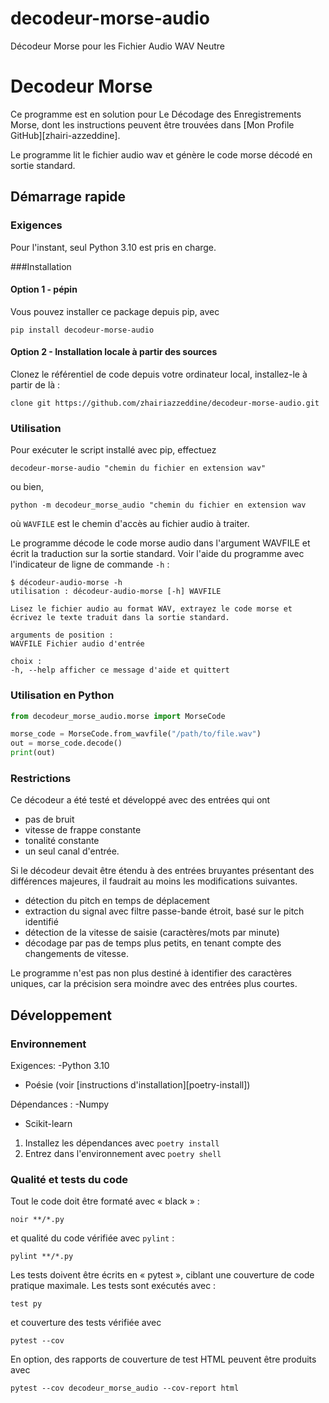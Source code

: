 # decodeur-morse-audio
Décodeur Morse pour les Fichier Audio WAV Neutre



# Decodeur Morse

Ce programme est en solution pour Le Décodage des Enregistrements Morse, dont les instructions peuvent être trouvées dans [Mon Profile GitHub][zhairi-azzeddine].

Le programme lit le fichier audio wav et génère le code morse décodé en sortie standard.

## Démarrage rapide

### Exigences
Pour l'instant, seul Python 3.10 est pris en charge.

###Installation

#### Option 1 - pépin

Vous pouvez installer ce package depuis pip, avec

    pip install decodeur-morse-audio

#### Option 2 - Installation locale à partir des sources

Clonez le référentiel de code depuis votre ordinateur local, installez-le à partir de là :

    clone git https://github.com/zhairiazzeddine/decodeur-morse-audio.git

### Utilisation

Pour exécuter le script installé avec pip, effectuez

    decodeur-morse-audio "chemin du fichier en extension wav"

ou bien,

    python -m decodeur_morse_audio "chemin du fichier en extension wav

où `WAVFILE` est le chemin d'accès au fichier audio à traiter.

Le programme décode le code morse audio dans l'argument WAVFILE et écrit la traduction sur la sortie standard.
Voir l'aide du programme avec l'indicateur de ligne de commande `-h` :

    $ décodeur-audio-morse -h
    utilisation : décodeur-audio-morse [-h] WAVFILE

    Lisez le fichier audio au format WAV, extrayez le code morse et écrivez le texte traduit dans la sortie standard.

    arguments de position :
    WAVFILE Fichier audio d'entrée

    choix :
    -h, --help afficher ce message d'aide et quittert

### Utilisation en Python

```python
from decodeur_morse_audio.morse import MorseCode

morse_code = MorseCode.from_wavfile("/path/to/file.wav")
out = morse_code.decode()
print(out)
```



### Restrictions

Ce décodeur a été testé et développé avec des entrées qui ont
- pas de bruit
- vitesse de frappe constante
- tonalité constante
- un seul canal d'entrée.

Si le décodeur devait être étendu à des entrées bruyantes présentant des différences majeures, il faudrait au moins les modifications suivantes.
- détection du pitch en temps de déplacement
- extraction du signal avec filtre passe-bande étroit, basé sur le pitch identifié
- détection de la vitesse de saisie (caractères/mots par minute)
- décodage par pas de temps plus petits, en tenant compte des changements de vitesse.

Le programme n'est pas non plus destiné à identifier des caractères uniques, car la précision sera moindre avec des entrées plus courtes.

## Développement

### Environnement

Exigences:
-Python 3.10
- Poésie (voir [instructions d'installation][poetry-install])

Dépendances :
-Numpy
- Scikit-learn

1. Installez les dépendances avec `poetry install`
2. Entrez dans l'environnement avec `poetry shell`


### Qualité et tests du code

Tout le code doit être formaté avec « black » :

    noir **/*.py

et qualité du code vérifiée avec `pylint` :

    pylint **/*.py

Les tests doivent être écrits en « pytest », ciblant une couverture de code pratique maximale. Les tests sont exécutés avec :

    test py

et couverture des tests vérifiée avec

    pytest --cov

En option, des rapports de couverture de test HTML peuvent être produits avec

    pytest --cov decodeur_morse_audio --cov-report html

